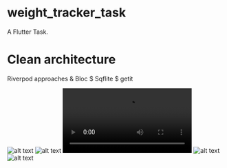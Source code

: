 # weight_tracker_task

A Flutter Task.

# Clean architecture 
Riverpod approaches & Bloc $ Sqflite $ getit

![alt text](https://github.com/FadyFouad/weight_tracker_task/blob/main/screenshots/1.jpeg?raw=true)
![alt text](https://github.com/FadyFouad/weight_tracker_task/blob/main/screenshots/2.jpeg?raw=true)
![alt text](https://github.com/FadyFouad/weight_tracker_task/blob/main/screenshots/3.mp4?raw=true)
![alt text](https://github.com/FadyFouad/weight_tracker_task/blob/main/screenshots/4.png?raw=true)
![alt text](https://github.com/FadyFouad/weight_tracker_task/blob/main/screenshots/5.png?raw=true)
